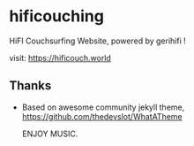 # hificouching
HiFI Couchsurfing Website, powered by gerihifi !

visit: https://hificouch.world 

## Thanks

- Based on awesome community jekyll theme, https://github.com/thedevslot/WhatATheme

  ENJOY MUSIC.
